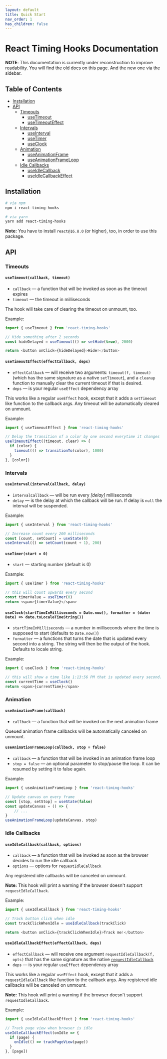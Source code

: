 ```yaml
---
layout: default
title: Quick Start
nav_order: 1
has_children: false
---
```



# React Timing Hooks Documentation

**NOTE**: This documentation is currently under reconstruction to improve readability. You will find the old docs on this page. And the new one via the sidebar.

## Table of Contents
* [Installation](#installation)
* [API](#api)
    * [Timeouts](#timeouts)
        * [useTimeout](#usetimeoutcallback-timeout)
        * [useTimeoutEffect](#usetimeouteffecteffectcallback-deps)
    * [Intervals](#intervals)    
        * [useInterval](#useintervalintervalcallback-delay)
        * [useTimer](#usetimerstart--0)
        * [useClock](#useclockstarttimeinmilliseconds--datenow-formatter--date-date--datetolocaletimestring)
    * [Animation](#animation)
        * [useAnimationFrame](#useanimationframecallback)
        * [useAnimationFrameLoop](#useanimationframeloopcallback-stop--false)
    * [Idle Callbacks](#idle-callbacks)   
        * [useIdleCallback](#useidlecallbackcallback-options)
        * [useIdleCallbackEffect](#useidlecallbackeffecteffectcallback-deps)

## Installation

```bash
# via npm
npm i react-timing-hooks

# via yarn
yarn add react-timing-hooks
```

**Note:** You have to install `react@16.8.0` (or higher), too, in order to use this package.

## API

### Timeouts

#### `useTimeout(callback, timeout)`

* `callback` — a function that will be invoked as soon as the timeout expires
* `timeout` — the timeout in milliseconds

The hook will take care of clearing the timeout on unmount, too.

Example: 

```javascript
import { useTimeout } from 'react-timing-hooks'

// Hide something after 2 seconds
const hideDelayed = useTimeout(() => setHide(true), 2000)

return <button onClick={hideDelayed}>Hide!</button>
```

#### `useTimeoutEffect(effectCallback, deps)`

* `effectCallback` — will receive two arguments: `timeout(f, timeout)` (which has the
same signature as a native `setTimeout`), and a `cleanup` function to manually clear the current timeout if that is desired.
* `deps` — is your regular `useEffect` dependency array

This works like a regular `useEffect` hook, except that it adds a `setTimeout` like function
to the callback args. Any timeout will be automatically cleared on unmount.

Example: 

```javascript
import { useTimeoutEffect } from 'react-timing-hooks'

// Delay the transition of a color by one second everytime it changes
useTimeoutEffect((timeout, clear) => {
  if (color) {
    timeout(() => transitionTo(color), 1000)
  }
}, [color])
```


### Intervals

#### `useInterval(intervalCallback, delay)`

* `intervalCallback` — will be run every _[delay]_ milliseconds
* `delay` — is the delay at which the callback will be run. If delay is `null` the interval will be suspended.

Example: 

```javascript
import { useInterval } from 'react-timing-hooks'

// Increase count every 200 milliseconds
const [count, setCount] = useState(0)
useInterval(() => setCount(count + 1), 200)
```


#### `useTimer(start = 0)`

* `start` — starting number (default is 0)

Example: 

```javascript
import { useTimer } from 'react-timing-hooks'

// this will count upwards every second
const timerValue = useTimer(0)
return <span>{timerValue}</span>
```

#### `useClock(startTimeInMilliseconds = Date.now(), formatter = (date: Date) => date.toLocaleTimeString())`

* `startTimeInMilliseconds` — a number in milliseconds where the time is supposed to start (defaults to `Date.now()`)
* `formatter` — a functions that turns the date that is updated every second into a string. The string will then be the output of the hook. Defaults to locale string. 

Example:

```javascript
import { useClock } from 'react-timing-hooks'

// this will show a time like 1:13:56 PM that is updated every second. Like a clock.
const currentTime = useClock()
return <span>{currentTime}</span>
```


### Animation

#### `useAnimationFrame(callback)`

* `callback` — a function that will be invoked on the next animation frame

Queued animation frame callbacks will be automatically canceled on unmount.



#### `useAnimationFrameLoop(callback, stop = false)`

* `callback` — a function that will be invoked in an animation frame loop
* `stop = false` — an optional parameter to stop/pause the loop. It can be resumed by setting it to false again.

Example: 

```javascript
import { useAnimationFrameLoop } from 'react-timing-hooks'

// Update canvas on every frame
const [stop, setStop] = useState(false)
const updateCanvas = () => { 
    // ... 
}
useAnimationFrameLoop(updateCanvas, stop)
```


### Idle Callbacks

#### `useIdleCallback(callback, options)`

* `callback` — a function that will be invoked as soon as the browser decides to run the idle callback
* `options` — options for `requestIdleCallback`

Any registered idle callbacks will be canceled on unmount.

**Note:** This hook will print a warning if the browser doesn't support `requestIdleCallback`.

Example: 

```javascript
import { useIdleCallback } from 'react-timing-hooks'

// Track button click when idle
const trackClickWhenIdle = useIdleCallback(trackClick)

return <button onClick={trackClickWhenIdle}>Track me!</button>
```



#### `useIdleCallbackEffect(effectCallback, deps)`

* `effectCallback` — will receive one argument `requestIdleCallback(f, opts)` that has the
same signature as the native [`requestIdleCallback`](https://developer.mozilla.org/en-US/docs/Web/API/Window/requestIdleCallback)
* `deps` — is your regular `useEffect` dependency array

This works like a regular `useEffect` hook, except that it adds a `requestIdleCallback` like function
to the callback args. Any registered idle callbacks will be canceled on unmount.

**Note:** This hook will print a warning if the browser doesn't support `requestIdleCallback`.

Example: 

```javascript
import { useIdleCallbackEffect } from 'react-timing-hooks'

// Track page view when browser is idle
useIdleCallbackEffect(onIdle => {
  if (page) {
    onIdle(() => trackPageView(page))
  }
}, [page])
```





